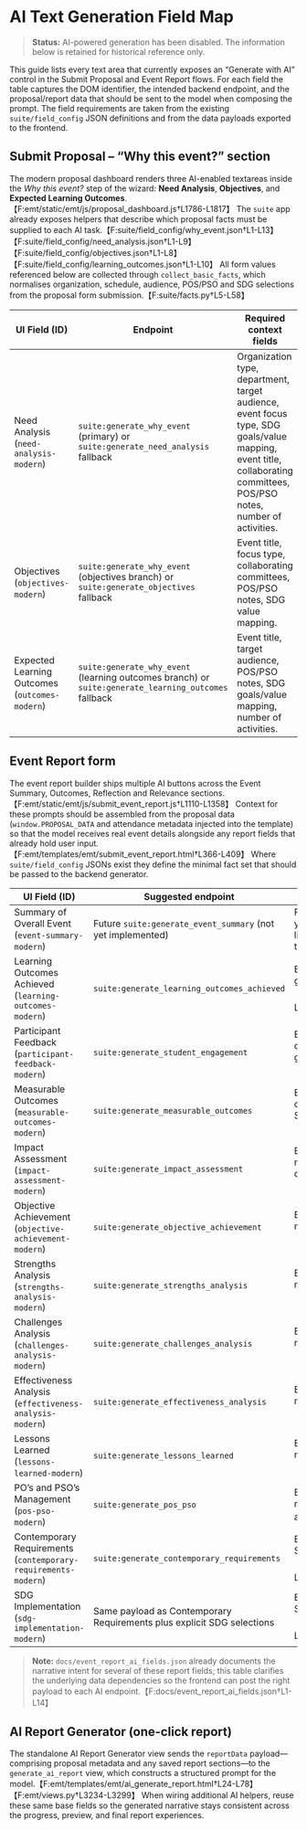 # AI Text Generation Field Map

> **Status:** AI-powered generation has been disabled. The information below is retained for historical reference only.

This guide lists every text area that currently exposes an “Generate with AI” control in the Submit Proposal and Event Report flows. For each field the table captures the DOM identifier, the intended backend endpoint, and the proposal/report data that should be sent to the model when composing the prompt. The field requirements are taken from the existing `suite/field_config` JSON definitions and from the data payloads exported to the frontend.

## Submit Proposal – “Why this event?” section

The modern proposal dashboard renders three AI-enabled textareas inside the *Why this event?* step of the wizard: **Need Analysis**, **Objectives**, and **Expected Learning Outcomes**.【F:emt/static/emt/js/proposal_dashboard.js†L1786-L1817】 The `suite` app already exposes helpers that describe which proposal facts must be supplied to each AI task.【F:suite/field_config/why_event.json†L1-L13】【F:suite/field_config/need_analysis.json†L1-L9】【F:suite/field_config/objectives.json†L1-L8】【F:suite/field_config/learning_outcomes.json†L1-L10】 All form values referenced below are collected through `collect_basic_facts`, which normalises organization, schedule, audience, POS/PSO and SDG selections from the proposal form submission.【F:suite/facts.py†L5-L58】

| UI Field (ID) | Endpoint | Required context fields |
| --- | --- | --- |
| Need Analysis (`need-analysis-modern`) | `suite:generate_why_event` (primary) or `suite:generate_need_analysis` fallback | Organization type, department, target audience, event focus type, SDG goals/value mapping, event title, collaborating committees, POS/PSO notes, number of activities. |
| Objectives (`objectives-modern`) | `suite:generate_why_event` (objectives branch) or `suite:generate_objectives` fallback | Event title, focus type, collaborating committees, POS/PSO notes, SDG value mapping. |
| Expected Learning Outcomes (`outcomes-modern`) | `suite:generate_why_event` (learning outcomes branch) or `suite:generate_learning_outcomes` fallback | Event title, target audience, POS/PSO notes, SDG goals/value mapping, number of activities. |

## Event Report form

The event report builder ships multiple AI buttons across the Event Summary, Outcomes, Reflection and Relevance sections.【F:emt/static/emt/js/submit_event_report.js†L1110-L1358】 Context for these prompts should be assembled from the proposal data (`window.PROPOSAL_DATA` and attendance metadata injected into the template) so that the model receives real event details alongside any report fields that already hold user input.【F:emt/templates/emt/submit_event_report.html†L366-L409】 Where `suite/field_config` JSONs exist they define the minimal fact set that should be passed to the backend generator.

| UI Field (ID) | Suggested endpoint | Required context fields |
| --- | --- | --- |
| Summary of Overall Event (`event-summary-modern`) | Future `suite:generate_event_summary` (not yet implemented) | Full proposal metadata (title, department, venue, academic year, focus), event schedule, attendance counts, activities list, speakers, and any saved summary/beneficiary text so the narrative covers flow and participation. |
| Learning Outcomes Achieved (`learning-outcomes-modern`) | `suite:generate_learning_outcomes_achieved` | Event title, target audience, POS/PSO mapping, SDG goals/value mapping, number of activities.【F:suite/field_config/learning_outcomes_achieved.json†L1-L10】 |
| Participant Feedback (`participant-feedback-modern`) | `suite:generate_student_engagement` | Event title, target audience, number of activities, student coordinators, faculty in-charges, SDG value mapping to ground the engagement summary.【F:suite/field_config/student_engagement.json†L1-L10】 |
| Measurable Outcomes (`measurable-outcomes-modern`) | `suite:generate_measurable_outcomes` | Event title, target audience, number of activities, student coordinators, faculty in-charges, additional context notes, SDG value mapping.【F:suite/field_config/measurable_outcomes.json†L1-L11】 |
| Impact Assessment (`impact-assessment-modern`) | `suite:generate_impact_assessment` | Event title, target audience, focus type, SDG goals/value mapping, POS/PSO notes, additional context (e.g., qualitative observations).【F:suite/field_config/impact_assessment.json†L1-L11】 |
| Objective Achievement (`objective-achievement-modern`) | `suite:generate_objective_achievement` | Event title, target audience, focus type, SDG goals/value mapping, POS/PSO notes, number of activities.【F:suite/field_config/objective_achievement.json†L1-L11】 |
| Strengths Analysis (`strengths-analysis-modern`) | `suite:generate_strengths_analysis` | Event title, target audience, focus type, SDG goals/value mapping, POS/PSO notes, number of activities.【F:suite/field_config/strengths_analysis.json†L1-L11】 |
| Challenges Analysis (`challenges-analysis-modern`) | `suite:generate_challenges_analysis` | Event title, target audience, focus type, SDG goals/value mapping, POS/PSO notes, number of activities.【F:suite/field_config/challenges_analysis.json†L1-L11】 |
| Effectiveness Analysis (`effectiveness-analysis-modern`) | `suite:generate_effectiveness_analysis` | Event title, target audience, focus type, SDG goals/value mapping, POS/PSO notes, number of activities.【F:suite/field_config/effectiveness_analysis.json†L1-L11】 |
| Lessons Learned (`lessons-learned-modern`) | `suite:generate_lessons_learned` | Event title, target audience, focus type, SDG goals/value mapping, POS/PSO notes, number of activities.【F:suite/field_config/lessons_learned.json†L1-L11】 |
| PO’s and PSO’s Management (`pos-pso-modern`) | `suite:generate_pos_pso` | Event title, target audience, focus type, POS/PSO management text, SDG goals/value mapping, number of activities.【F:suite/field_config/pos_pso.json†L1-L11】 |
| Contemporary Requirements (`contemporary-requirements-modern`) | `suite:generate_contemporary_requirements` | Event title, target audience, focus type, POS/PSO notes, SDG goals/value mapping, number of activities.【F:suite/field_config/contemporary_requirements.json†L1-L11】 |
| SDG Implementation (`sdg-implementation-modern`) | Same payload as Contemporary Requirements plus explicit SDG selections | Event title, target audience, focus type, POS/PSO notes, SDG goals/value mapping, number of activities.【F:suite/field_config/contemporary_requirements.json†L1-L11】 |

> **Note:** `docs/event_report_ai_fields.json` already documents the narrative intent for several of these report fields; this table clarifies the underlying data dependencies so the frontend can post the right payload to each AI endpoint.【F:docs/event_report_ai_fields.json†L1-L14】

## AI Report Generator (one-click report)

The standalone AI Report Generator view sends the `reportData` payload—comprising proposal metadata and any saved report sections—to the `generate_ai_report` view, which constructs a structured prompt for the model.【F:emt/templates/emt/ai_generate_report.html†L24-L78】【F:emt/views.py†L3234-L3299】 When wiring additional AI helpers, reuse these same base fields so the generated narrative stays consistent across the progress, preview, and final report experiences.
